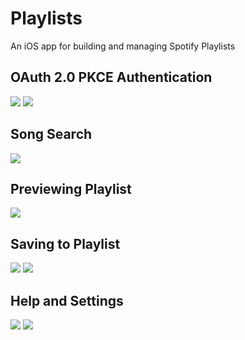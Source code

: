 # Playlists
An iOS app for building and managing Spotify Playlists

## OAuth 2.0 PKCE Authentication
![](https://github.com/nalingaddis/Playlists/blob/master/DemoImages/login.PNG)
![](https://github.com/nalingaddis/Playlists/blob/master/DemoImages/spotify_authentication.PNG)

## Song Search
![](https://github.com/nalingaddis/Playlists/blob/master/DemoImages/song_search.PNG)

## Previewing Playlist
![](https://github.com/nalingaddis/Playlists/blob/master/DemoImages/playlist_preview.PNG)

## Saving to Playlist
![](https://github.com/nalingaddis/Playlists/blob/master/DemoImages/select_playlist.PNG)
![](https://github.com/nalingaddis/Playlists/blob/master/DemoImages/add_playlist.PNG)

## Help and Settings
![](https://github.com/nalingaddis/Playlists/blob/master/DemoImages/help_page.PNG)
![](https://github.com/nalingaddis/Playlists/blob/master/DemoImages/settings.PNG)
